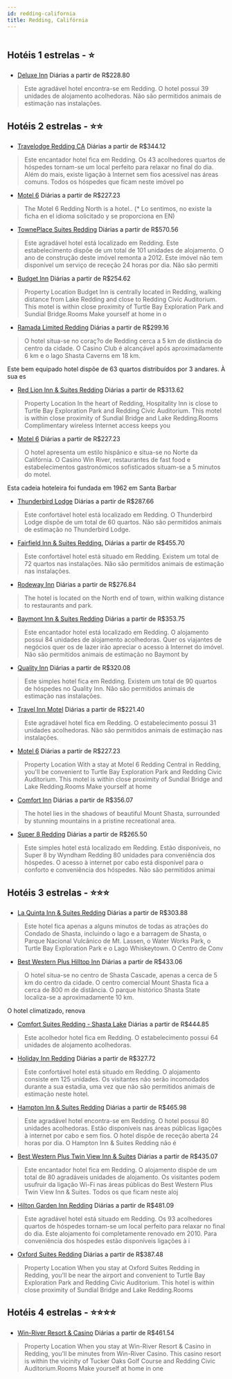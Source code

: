 ```yaml
---
id: redding-california
title: Redding, Califórnia
---
```


<center><img src="http://photos.hotelbeds.com/giata/41/412907/412907a_hb_a_003.jpg" alt="" /></center>


## Hotéis 1 estrelas - ⭐️

-    [Deluxe Inn](https://www.hurb.com/hoteis/redding/deluxe-inn-JNP-JP062398?cmp=18055) Diárias a partir de R$228.80
   > Este agradável hotel encontra-se em Redding. O hotel possui 39 unidades de alojamento acolhedoras. Não são permitidos animais de estimação nas instalações. 

## Hotéis 2 estrelas - ⭐️⭐️

-    [Travelodge Redding CA](https://www.hurb.com/hoteis/redding/travelodge-redding-ca-JNP-JP151668?cmp=18055) Diárias a partir de R$344.12
   > Este encantador hotel fica em Redding. Os 43 acolhedores quartos de hóspedes tornam-se um local perfeito para relaxar no final do dia. Além do mais, existe ligação à Internet sem fios acessível nas áreas comuns. Todos os hóspedes que ficam neste imóvel po
-    [Motel 6](https://www.hurb.com/hoteis/redding/motel-6-JNP-JP758141?cmp=18055) Diárias a partir de R$227.23
   > The Motel 6 Redding North is a  hotel.. (* Lo sentimos, no existe la ficha en el idioma solicitado y se proporciona en EN) 
-    [TownePlace Suites Redding](https://www.hurb.com/hoteis/redding/towneplace-suites-redding-JNP-JP245097?cmp=18055) Diárias a partir de R$570.56
   > Este agradável hotel está localizado em Redding. Este estabelecimento dispõe de um total de 101 unidades de alojamento. O ano de construção deste imóvel remonta a 2012. Este imóvel não tem disponível um serviço de receção 24 horas por dia. Não são permiti
-    [Budget Inn](https://www.hurb.com/hoteis/redding/budget-inn-JNP-JP715761?cmp=18055) Diárias a partir de R$254.62
   > Property Location Budget Inn is centrally located in Redding, walking distance from Lake Redding and close to Redding Civic Auditorium. This motel is within close proximity of Turtle Bay Exploration Park and Sundial Bridge.Rooms Make yourself at home in o
-    [Ramada Limited Redding](https://www.hurb.com/hoteis/redding/ramada-limited-redding-JNP-JP147042?cmp=18055) Diárias a partir de R$299.16
   > O hotel situa-se no coraç?o de Redding cerca a 5 km de distância do centro da cidade. O Casino Club é alcançável após aproximadamente 6 km e o lago Shasta Caverns em 18 km.

Este bem equipado hotel dispõe de 63 quartos distribuídos por 3 andares. À sua es
-    [Red Lion Inn & Suites Redding](https://www.hurb.com/hoteis/redding/red-lion-inn-suites-redding-JNP-JP790970?cmp=18055) Diárias a partir de R$313.62
   > Property Location In the heart of Redding, Hospitality Inn is close to Turtle Bay Exploration Park and Redding Civic Auditorium. This motel is within close proximity of Sundial Bridge and Lake Redding.Rooms Complimentary wireless Internet access keeps you
-    [Motel 6](https://www.hurb.com/hoteis/redding/motel-6-JNP-JP392560?cmp=18055) Diárias a partir de R$227.23
   > O hotel apresenta um estilo hispânico e situa-se no Norte da Califórnia. O Casino Win River, restaurantes de fast food e estabelecimentos gastronómicos sofisticados situam-se a 5 minutos do motel.

Esta cadeia hoteleira foi fundada em 1962 em Santa Barbar
-    [Thunderbird Lodge](https://www.hurb.com/hoteis/redding/thunderbird-lodge-JNP-JP245297?cmp=18055) Diárias a partir de R$287.66
   > Este confortável hotel está localizado em Redding. O Thunderbird Lodge dispõe de um total de 60 quartos. Não são permitidos animais de estimação no Thunderbird Lodge. 
-    [Fairfield Inn & Suites Redding.](https://www.hurb.com/hoteis/redding/fairfield-inn-suites-redding-JNP-JP348178?cmp=18055) Diárias a partir de R$455.70
   > Este confortável hotel está situado em Redding. Existem um total de 72 quartos nas instalações. Não são permitidos animais de estimação nas instalações. 
-    [Rodeway Inn](https://www.hurb.com/hoteis/redding/rodeway-inn-JNP-JP049811?cmp=18055) Diárias a partir de R$276.84
   > The hotel is located on the North end of town, within walking distance to restaurants and park.
-    [Baymont Inn & Suites Redding](https://www.hurb.com/hoteis/redding/baymont-inn-suites-redding-JNP-JP151916?cmp=18055) Diárias a partir de R$353.75
   > Este encantador hotel está localizado em Redding. O alojamento possui 84 unidades de alojamento acolhedoras. Quer os viajantes de negócios quer os de lazer irão apreciar o acesso à Internet do imóvel. Não são permitidos animais de estimação no Baymont by 
-    [Quality Inn](https://www.hurb.com/hoteis/redding/quality-inn-JNP-JP049816?cmp=18055) Diárias a partir de R$320.08
   > Este simples hotel fica em Redding. Existem um total de 90 quartos de hóspedes no Quality Inn. Não são permitidos animais de estimação nas instalações. 
-    [Travel Inn Motel](https://www.hurb.com/hoteis/redding/travel-inn-motel-JNP-JP999975?cmp=18055) Diárias a partir de R$221.40
   > Este agradável hotel fica em Redding. O estabelecimento possui 31 unidades acolhedoras. Não são permitidos animais de estimação nas instalações. 
-    [Motel 6](https://www.hurb.com/hoteis/redding/motel-6-JNP-JP907483?cmp=18055) Diárias a partir de R$227.23
   > Property Location With a stay at Motel 6 Redding Central in Redding, you&apos;ll be convenient to Turtle Bay Exploration Park and Redding Civic Auditorium. This motel is within close proximity of Sundial Bridge and Lake Redding.Rooms Make yourself at home
-    [Comfort Inn](https://www.hurb.com/hoteis/redding/comfort-inn-JNP-JP045660?cmp=18055) Diárias a partir de R$356.07
   > The hotel lies in the shadows of beautiful Mount Shasta, surrounded by stunning mountains in a pristine recreational area.
-    [Super 8 Redding](https://www.hurb.com/hoteis/redding/super-8-redding-JNP-JP147008?cmp=18055) Diárias a partir de R$265.50
   > Este simples hotel está localizado em Redding. Estão disponíveis, no Super 8 by Wyndham Redding 80 unidades para conveniência dos hóspedes. O acesso à internet por cabo está disponível para o conforto e conveniência dos hóspedes. Não são permitidos animai

## Hotéis 3 estrelas - ⭐️⭐️⭐️

-    [La Quinta Inn & Suites Redding](https://www.hurb.com/hoteis/redding/la-quinta-inn-suites-redding-JNP-JP309777?cmp=18055) Diárias a partir de R$303.88
   > Este hotel fica apenas a alguns minutos de todas as atrações do Condado de Shasta, incluindo o lago e a barragem de Shasta, o Parque Nacional Vulcânico de Mt. Lassen, o Water Works Park, o Turtle Bay Exploration Park e o Lago Whiskeytown. O Centro de Conv
-    [Best Western Plus Hilltop Inn](https://www.hurb.com/hoteis/redding/best-western-plus-hilltop-inn-JNP-JP250840?cmp=18055) Diárias a partir de R$433.06
   > O hotel situa-se no centro de Shasta Cascade, apenas a cerca de 5 km do centro da cidade. O centro comercial Mount Shasta fica a cerca de 800 m de distância. O parque histórico Shasta State localiza-se a aproximadamente 10 km.

O hotel climatizado, renova
-    [Comfort Suites Redding - Shasta Lake](https://www.hurb.com/hoteis/redding/comfort-suites-redding-shasta-lake-JNP-JP413004?cmp=18055) Diárias a partir de R$444.85
   > Este acolhedor hotel fica em Redding. O estabelecimento possui 64 unidades de alojamento acolhedoras. 
-    [Holiday Inn Redding](https://www.hurb.com/hoteis/redding/holiday-inn-redding-JNP-JP084199?cmp=18055) Diárias a partir de R$327.72
   > Este confortável hotel está situado em Redding. O alojamento consiste em 125 unidades. Os visitantes não serão incomodados durante a sua estadia, uma vez que não são permitidos animais de estimação neste hotel. 
-    [Hampton Inn & Suites Redding](https://www.hurb.com/hoteis/redding/hampton-inn-suites-redding-JNP-JP147014?cmp=18055) Diárias a partir de R$465.98
   > Este agradável hotel encontra-se em Redding. O hotel possui 80 unidades acolhedoras. Estão disponíveis nas áreas públicas ligações à internet por cabo e sem fios. O hotel dispõe de receção aberta 24 horas por dia. O Hampton Inn &amp; Suites Redding não é 
-    [Best Western Plus Twin View Inn & Suites](https://www.hurb.com/hoteis/redding/best-western-plus-twin-view-inn-suites-JNP-JP151641?cmp=18055) Diárias a partir de R$435.07
   > Este encantador hotel fica em Redding. O alojamento dispõe de um total de 80 agradáveis unidades de alojamento. Os visitantes podem usufruir da ligação Wi-Fi nas áreas públicas do Best Western Plus Twin View Inn &amp; Suites. Todos os que ficam neste aloj
-    [Hilton Garden Inn Redding](https://www.hurb.com/hoteis/redding/hilton-garden-inn-redding-JNP-JP151652?cmp=18055) Diárias a partir de R$481.09
   > Este agradável hotel está situado em Redding. Os 93 acolhedores quartos de hóspedes tornam-se um local perfeito para relaxar no final do dia. Este alojamento foi completamente renovado em 2010. Para conveniência dos hóspedes estão disponíveis ligações à i
-    [Oxford Suites Redding](https://www.hurb.com/hoteis/redding/oxford-suites-redding-JNP-JP147029?cmp=18055) Diárias a partir de R$387.48
   > Property Location When you stay at Oxford Suites Redding in Redding, you&apos;ll be near the airport and convenient to Turtle Bay Exploration Park and Redding Civic Auditorium. This hotel is within close proximity of Sundial Bridge and Lake Redding.Rooms 

## Hotéis 4 estrelas - ⭐️⭐️⭐️⭐️

-    [Win-River Resort & Casino](https://www.hurb.com/hoteis/redding/win-river-resort-casino-JNP-JP803362?cmp=18055) Diárias a partir de R$461.54
   > Property Location When you stay at Win-River Resort &amp; Casino in Redding, you&apos;ll be minutes from Win-River Casino. This casino resort is within the vicinity of Tucker Oaks Golf Course and Redding Civic Auditorium.Rooms Make yourself at home in one
